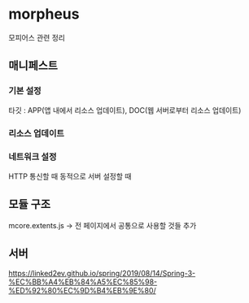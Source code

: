 # morpheus
모피어스 관련 정리

## 매니페스트        
### 기본 설정       
타깃 : APP(앱 내에서 리소스 업데이트), DOC(웹 서버로부터 리소스 업데이트)         

### 리소스 업데이트      

### 네트워크 설정    
HTTP 통신할 때 동적으로 서버 설정할 때     

## 모듈 구조
mcore.extents.js -> 전 페이지에서 공통으로 사용할 것들 추가

## 서버
https://linked2ev.github.io/spring/2019/08/14/Spring-3-%EC%BB%A4%EB%84%A5%EC%85%98-%ED%92%80%EC%9D%B4%EB%9E%80/
